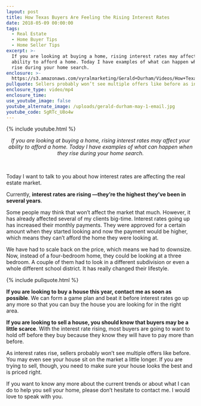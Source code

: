 ```yaml
---
layout: post
title: How Texas Buyers Are Feeling the Rising Interest Rates
date: 2018-05-09 00:00:00
tags:
  - Real Estate
  - Home Buyer Tips
  - Home Seller Tips
excerpt: >-
  If you are looking at buying a home, rising interest rates may affect your
  ability to afford a home. Today I have examples of what can happen when they
  rise during your home search.
enclosure: >-
  https://s3.amazonaws.com/vyralmarketing/Gerald+Durham/Videos/How+Texas+Buyers+Are+Feeling+the+Rising+Interest+Rates.mp4
pullquote: Sellers probably won’t see multiple offers like before as interest rates rise.
enclosure_type: video/mp4
enclosure_time:
use_youtube_image: false
youtube_alternate_image: /uploads/gerald-durham-may-1-email.jpg
youtube_code: SgRTc_U8o4w
---
```


{% include youtube.html %}

<center><em>If you are looking at buying a home, rising interest rates may affect your ability to afford a home. Today I have examples of what can happen when they rise during your home search.</em></center>

 

Today I want to talk to you about how interest rates are affecting the real estate market.

Currently, **interest rates are rising —they’re the highest they’ve been in several years**.

Some people may think that won’t affect the market that much. However, it has already affected several of my clients big-time. Interest rates going up has increased their monthly payments. They were approved for a certain amount when they started looking and now the payment would be higher, which means they can’t afford the home they were looking at.

We have had to scale back on the price, which means we had to downsize. Now, instead of a four-bedroom home, they could be looking at a three bedroom. A couple of them had to look in a different subdivision or even a whole different school district. It has really changed their lifestyle.

{% include pullquote.html %}

**If you are looking to buy a house this year, contact me as soon as possible**. We can form a game plan and beat it before interest rates go up any more so that you can buy the house you are looking for in the right area.  

**If you are looking to sell a house, you should know that buyers may be a little scarce**. With the interest rate rising, most buyers are going to want to hold off before they buy because they know they will have to pay more than before.

As interest rates rise, sellers probably won’t see multiple offers like before. You may even see your house sit on the market a little longer. If you are trying to sell, though, you need to make sure your house looks the best and is priced right.

If you want to know any more about the current trends or about what I can do to help you sell your home, please don’t hesitate to contact me. I would love to speak with you.